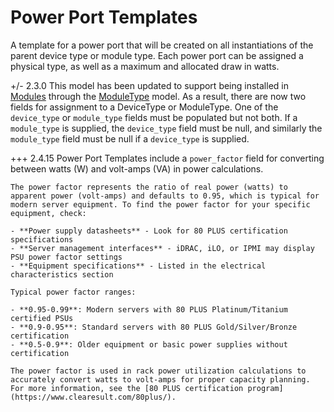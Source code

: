 # Power Port Templates

A template for a power port that will be created on all instantiations of the parent device type or module type. Each power port can be assigned a physical type, as well as a maximum and allocated draw in watts.

+/- 2.3.0
    This model has been updated to support being installed in [Modules](module.md) through the [ModuleType](moduletype.md) model. As a result, there are now two fields for assignment to a DeviceType or ModuleType. One of the `device_type` or `module_type` fields must be populated but not both. If a `module_type` is supplied, the `device_type` field must be null, and similarly the `module_type` field must be null if a `device_type` is supplied.

+++ 2.4.15
    Power Port Templates include a `power_factor` field for converting between watts (W) and volt-amps (VA) in power calculations.

    The power factor represents the ratio of real power (watts) to apparent power (volt-amps) and defaults to 0.95, which is typical for modern server equipment. To find the power factor for your specific equipment, check:

    - **Power supply datasheets** - Look for 80 PLUS certification specifications
    - **Server management interfaces** - iDRAC, iLO, or IPMI may display PSU power factor settings  
    - **Equipment specifications** - Listed in the electrical characteristics section

    Typical power factor ranges:

    - **0.95-0.99**: Modern servers with 80 PLUS Platinum/Titanium certified PSUs
    - **0.9-0.95**: Standard servers with 80 PLUS Gold/Silver/Bronze certification
    - **0.5-0.9**: Older equipment or basic power supplies without certification

    The power factor is used in rack power utilization calculations to accurately convert watts to volt-amps for proper capacity planning. For more information, see the [80 PLUS certification program](https://www.clearesult.com/80plus/).

